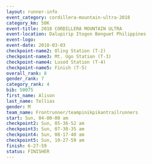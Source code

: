 ```yaml
---
layout: runner-info 
event_category: cordillera-mountain-ultra-2018 
category_km: 50K 
event-title: 2018 CORDILLERA MOUNTAIN ULTRA 
event-location: Dalupirip Itogon Benguet Philippines 
event-logo: 
event-date: 2018-03-03 
checkpoint-name2: Oling Station (T-2) 
checkpoint-name3: Mt. Ugo Station (T-3) 
checkpoint-name4: Lusod Station (T-4) 
checkpoint-name5: Finish (T-5) 
overall_rank: 8
gender_rank: 7
category_rank: 4
bib: 50075
first_name: Alison
last_name: Tellias
gender: M
team_name: Frontrunner/teampinikpikantrailrunners
start: Sun, 04-00-00 am
checkpoint2: Sun, 05-36-52 am
checkpoint3: Sun, 07-30-35 am
checkpoint4: Sun, 08-17-40 am
checkpoint5: Sun, 10-27-59 am
finish: 6-27-59
status: FINISHER
---
```

